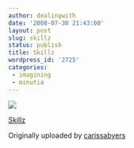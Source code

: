 ```yaml
---
author: dealingwith
date: '2008-07-30 21:43:00'
layout: post
slug: skillz
status: publish
title: Skillz
wordpress_id: '2725'
categories:
 - imagining
 - minutia
---
```


[![][1]][2]

[Skillz][3]

Originally uploaded by [carissabyers][4]


   [1]: http://farm4.static.flickr.com/3227/2717957119_3039670f63_m.jpg

   [2]: http://www.flickr.com/photos/carissabyers/2717957119/ (photo sharing)

   [3]: http://www.flickr.com/photos/carissabyers/2717957119/

   [4]: http://www.flickr.com/people/carissabyers/

